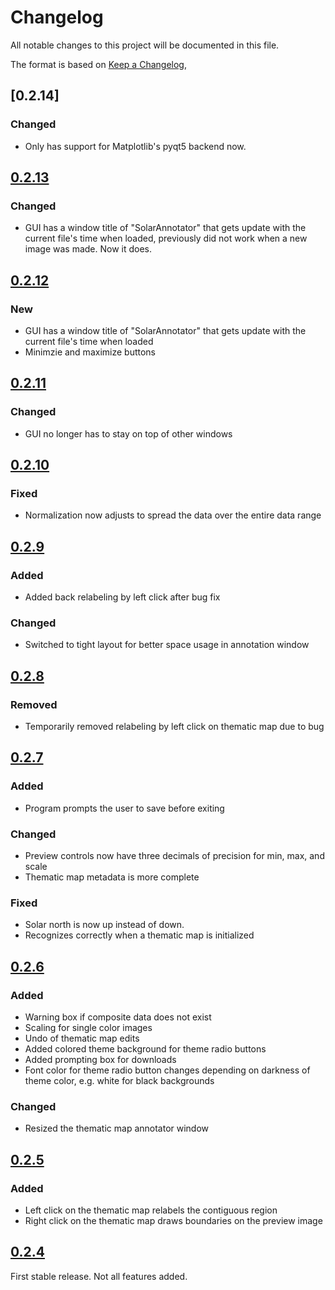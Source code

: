 # Changelog

All notable changes to this project will be documented in this file.

The format is based on [Keep a Changelog](https://keepachangelog.com/en/1.0.0/), 

## [0.2.14]
### Changed
* Only has support for Matplotlib's pyqt5 backend now. 

## [0.2.13]
### Changed
* GUI has a window title of "SolarAnnotator" that gets update with the current file's time when loaded,
previously did not work when a new image was made. Now it does.

## [0.2.12]
### New
* GUI has a window title of "SolarAnnotator" that gets update with the current file's time when loaded
* Minimzie and maximize buttons

## [0.2.11]
### Changed
* GUI no longer has to stay on top of other windows

## [0.2.10]
### Fixed
* Normalization now adjusts to spread the data over the entire data range

## [0.2.9]
### Added
* Added back relabeling by left click after bug fix

### Changed
* Switched to tight layout for better space usage in annotation window

## [0.2.8]
### Removed
* Temporarily removed relabeling by left click on thematic map due to bug

## [0.2.7]
### Added
* Program prompts the user to save before exiting

### Changed
* Preview controls now have three decimals of precision for min, max, and scale
* Thematic map metadata is more complete

### Fixed
* Solar north is now up instead of down.
* Recognizes correctly when a thematic map is initialized

## [0.2.6]
### Added
* Warning box if composite data does not exist
* Scaling for single color images
* Undo of thematic map edits
* Added colored theme background for theme radio buttons
* Added prompting box for downloads
* Font color for theme radio button changes depending on darkness of theme color, e.g. white for black backgrounds

### Changed
* Resized the thematic map annotator window

## [0.2.5]
### Added
* Left click on the thematic map relabels the contiguous region
* Right click on the thematic map draws boundaries on the preview image

## [0.2.4]
First stable release. Not all features added. 

[0.2.13]: https://github.com/jmbhughes/solarannotator/releases/tag/v0.2.14
[0.2.13]: https://github.com/jmbhughes/solarannotator/releases/tag/v0.2.13
[0.2.12]: https://github.com/jmbhughes/solarannotator/releases/tag/v0.2.12
[0.2.11]: https://github.com/jmbhughes/solarannotator/releases/tag/v0.2.11
[0.2.10]: https://github.com/jmbhughes/solarannotator/releases/tag/v0.2.10      
[0.2.9]: https://github.com/jmbhughes/solarannotator/releases/tag/v0.2.9
[0.2.8]: https://github.com/jmbhughes/solarannotator/releases/tag/v0.2.8
[0.2.7]: https://github.com/jmbhughes/solarannotator/releases/tag/v0.2.7
[0.2.6]: https://github.com/jmbhughes/solarannotator/releases/tag/v0.2.6
[0.2.5]: https://github.com/jmbhughes/solarannotator/releases/tag/v0.2.5 
[0.2.4]: https://github.com/jmbhughes/solarannotator/releases/tag/v0.2.4